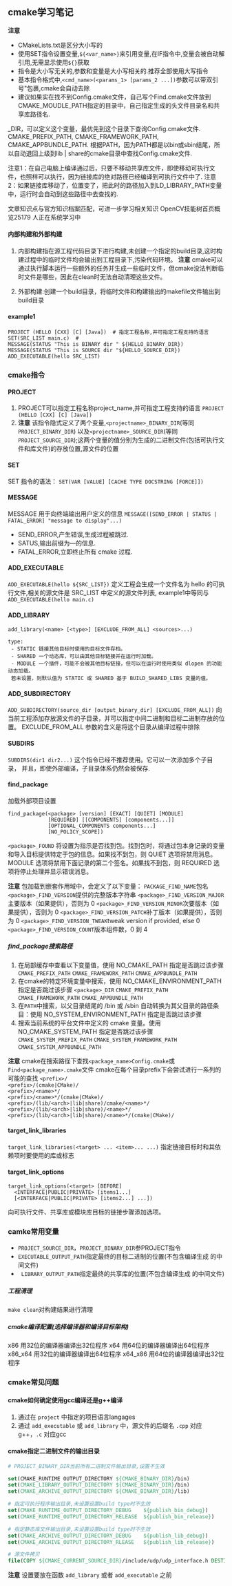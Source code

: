 ## cmake学习笔记

**注意**
- CMakeLists.txt是区分大小写的
- 使用SET指令设置变量,`${<var_name>}`来引用变量,在IF指令中,变量会被自动解引用,无需显示使用`${}`获取
- 指令是大小写无关的,参数和变量是大小写相关的.推荐全部使用大写指令
- 基本指令格式中,`<cmd_name>(<params_1> [params_2 ...])`参数可以带双引号"包裹,cmake会自动去除
- 建议如果实在找不到<name>Config.cmake文件，自己写个Find<name>.cmake文件放到CMAKE_MOUDLE_PATH指定的目录中，自己指定生成的头文件目录名和共享库路径名.

<name>_DIR，可以定义这个变量，最优先到这个目录下查询<name>Config.cmake文件.
CMAKE_PREFIX_PATH, CMAKE_FRAMEWORK_PATH, CMAKE_APPBUNDLE_PATH.
根据PATH，因为PATH都是以bin或sbin结尾，所以自动退回上级到lib | share的cmake目录中查找<name>Config.cmake文件.

注意1：在自己电脑上编译通过后，只要不移动共享库文件，即使移动可执行文件，也照样可以执行，因为链接库的绝对路径已经编译到可执行文件中了.
注意2：如果链接库移动了，位置变了，把此时的路径加入到LD_LIBRARY_PATH变量中，运行时会自动到这些路径中去查找的.

文章知识点与官方知识档案匹配，可进一步学习相关知识
OpenCV技能树首页概览25179 人正在系统学习中


#### 内部构建和外部构建

1. 内部构建指在源工程代码目录下进行构建,未创建一个指定的build目录,这时构建过程中的临时文件均会输出到工程目录下,污染代码环境。
**注意** cmake可以通过执行脚本运行一些额外的任务并生成一些临时文件，但cmake没法判断临时文件是哪些，因此在clean时无法自动清理这些文件。

2. 外部构建:创建一个build目录，将临时文件和构建输出的makefile文件输出到build目录

#### example1
```
PROJECT (HELLO [CXX] [C] [Java])  # 指定工程名称,并可指定工程支持的语言
SET(SRC_LIST main.c)  # 
MESSAGE(STATUS "This is BINARY dir " ${HELLO_BINARY_DIR})
MESSAGE(STATUS "This is SOURCE dir "${HELLO_SOURCE_DIR})
ADD_EXECUTABLE(hello SRC_LIST)
```
### cmake指令

#### PROJECT
1. PROJECT可以指定工程名称project_name,并可指定工程支持的语言
`PROJECT (HELLO [CXX] [C] [Java])`
2. **注意** 该指令隐式定义了两个变量,`<projectname>_BINARY_DIR`(等同`PROJECT_BINARY_DIR`) 以及`<projectname>_SOURCE_DIR`(等同`PROJECT_SOURCE_DIR`);这两个变量的值分别为生成的二进制文件(包括可执行文件和库文件)的存放位置,源文件的位置

#### SET
SET 指令的语法：
`SET(VAR [VALUE] [CACHE TYPE DOCSTRING [FORCE]])`

#### MESSAGE
MESSAGE 用于向终端输出用户定义的信息
`MESSAGE([SEND_ERROR | STATUS | FATAL_ERROR] "message to display"...)`

- SEND_ERROR,产生错误,生成过程被跳过.
- SATUS,输出前缀为—的信息.
- FATAL_ERROR,立即终止所有 cmake 过程.

#### ADD_EXECUTABLE
`ADD_EXECUTABLE(hello ${SRC_LIST})`
定义工程会生成一个文件名为 hello 的可执行文件,相关的源文件是 SRC_LIST 中定义的源文件列表, example1中等同与 `ADD_EXECUTABLE(hello main.c)`

#### ADD_LIBRARY
`add_library(<name> [<type>] [EXCLUDE_FROM_ALL] <sources>...)`
```
type:
 - STATIC 链接其他目标时使用的目标文件存档。
 - SHARED 一个动态库，可以由其他目标链接并在运行时加载。
 - MODULE 一个插件，可能不会被其他目标链接，但可以在运行时使用类似 dlopen 的功能动态加载。
 若未设置，则默认值为 STATIC 或 SHARED 基于 BUILD_SHARED_LIBS 变量的值。
```
#### ADD_SUBDIRECTORY
`ADD_SUBDIRECTORY(source_dir [output_binary_dir] [EXCLUDE_FROM_ALL])`
向当前工程添加存放源文件的子目录，并可以指定中间二进制和目标二进制存放的位置。
EXCLUDE_FROM_ALL 参数的含义是将这个目录从编译过程中排除

#### SUBDIRS
`SUBDIRS(dir1 dir2...)`
这个指令已经不推荐使用。它可以一次添加多个子目录，
并且，即使外部编译，子目录体系仍然会被保存.

#### find_package

加载外部项目设置
```
find_package(<package> [version] [EXACT] [QUIET] [MODULE]
             [REQUIRED] [[COMPONENTS] [components...]]
             [OPTIONAL_COMPONENTS components...]
             [NO_POLICY_SCOPE])
```         
 `<package>_FOUND` 将设置为指示是否找到包。找到包时，将通过包本身记录的变量和导入目标提供特定于包的信息。如果找不到包，则 QUIET 选项将禁用消息。MODULE 选项将禁用下面记录的第二个签名。如果找不到包，则 REQUIRED 选项将停止处理并显示错误消息。

**注意** 包加载到嵌套作用域中，会定义了以下变量：
`PACKAGE_FIND_NAME`包名
`<package>_FIND_VERSION`提供的完整版本字符串
`<package>_FIND_VERSION_MAJOR`主要版本（如果提供），否则为 0
`<package>_FIND_VERSION_MINOR`次要版本（如果提供），否则为 0
`<package>_FIND_VERSION_PATCH`补丁版本（如果提供），否则为 0
`<package>_FIND_VERSION_TWEAK`tweak version if provided, else 0
`<package>_FIND_VERSION_COUNT`版本组件数，0 到 4

##### find_package搜索路径

1. 在局部缓存中查看以下变量值，使用 NO_CMAKE_PATH 指定是否跳过该步骤
`CMAKE_PREFIX_PATH`
`CMAKE_FRAMEWORK_PATH`
`CMAKE_APPBUNDLE_PATH`
2. 在cmake的特定环境变量中搜索，使用 NO_CMAKE_ENVIRONMENT_PATH 指定是否跳过该步骤
`<package>_DIR`
`CMAKE_PREFIX_PATH`
`CMAKE_FRAMEWORK_PATH`
`CMAKE_APPBUNDLE_PATH`
3. 在`PATH`中搜索，以父目录结尾的 /bin 或 /sbin 自动转换为其父目录的路径条目：使用 NO_SYSTEM_ENVIRONMENT_PATH 指定是否跳过该步骤
4. 搜索当前系统的平台文件中定义的 cmake 变量。使用 NO_CMAKE_SYSTEM_PATH 指定是否跳过该步骤
`CMAKE_SYSTEM_PREFIX_PATH`
`CMAKE_SYSTEM_FRAMEWORK_PATH`
`CMAKE_SYSTEM_APPBUNDLE_PATH`

**注意** cmake在搜索路径下查找`<package_name>Config.cmake`或`Find<package_name>.cmake`文件
cmake在每个目录prefix下会尝试进行一系列的可能的查找
`<prefix>/                                               `
`<prefix>/(cmake|CMake)/                                 `
`<prefix>/<name>*/                                       `
`<prefix>/<name>*/(cmake|CMake)/                         `
`<prefix>/(lib/<arch>|lib|share)/cmake/<name>*/          `
`<prefix>/(lib/<arch>|lib|share)/<name>*/                `
`<prefix>/(lib/<arch>|lib|share)/<name>*/(cmake|CMake)/`

#### target_link_libraries
`target_link_libraries(<target> ... <item>... ...)`
指定链接目标时和其依赖项时要使用的库或标志

#### target_link_options
```
target_link_options(<target> [BEFORE]
  <INTERFACE|PUBLIC|PRIVATE> [items1...]
  [<INTERFACE|PUBLIC|PRIVATE> [items2...] ...])
```
向可执行文件、共享库或模块库目标的链接步骤添加选项。


### camke常用变量

- `PROJECT_SOURCE_DIR`，`PROJECT_BINARY_DIR`参PROJECT指令
- `EXECUTABLE_OUTPUT_PATH`指定最终的目标二进制的位置(不包含编译生成
的中间文件)
- ` LIBRARY_OUTPUT_PATH`指定最终的共享库的位置(不包含编译生成
的中间文件)


##### 工程清理
`make clean`对构建结果进行清理

##### cmake编译配置(选择编译器和编译目标架构)

x86 用32位的编译器编译出32位程序
x64 用64位的编译器编译出64位程序
x86_x64 用32位的编译器编译出64位程序
x64_x86 用64位的编译器编译出32位程序


### cmake常见问题

#### cmake如何确定使用gcc编译还是g++编译
1. 通过在 `project` 中指定的项目语言langages
2. 通过 `add_executable` 或 `add_library` 中，源文件的后缀名 `.cpp` 对应g++，`.c` 对应gcc

#### cmake指定二进制文件的输出目录

```cmake
# PROJECT_BINARY_DIR当前所有二进制文件输出目录,设置不生效

set(CMAKE_RUNTIME OUTPUT_DIRECTORY ${CMAKE_BINARY_DIR}/bin)
set(CMAKE_LIBRARY_OUTPUT_DIRECTORY ${CMAKE_BINARY_DIR}/bin)
set(CMAKE_ARCHIVE_OUTPUT_DIRECTORY ${CMAKE_BINARY_DIR}/lib)

# 指定可执行程序输出目录,未设置设置build type时不生效
set(CMAKE_RUNTIME_OUTPUT_DIRECTORY_DEBUG 	${publish_bin_debug})
set(CMAKE_RUNTIME_OUTPUT_DIRECTORY_RELEASE 	${publish_bin_release})

# 指定静态库文件输出目录,未设置设置build type时不生效
set(CMAKE_ARCHIVE_OUTPUT_DIRECTORY_DEBUG 	${publish_lib_debug})
set(CMAKE_ARCHIVE_OUTPUT_DIRECTORY_RLEASE 	${publish_lib_release})

# 源文件拷贝
file(COPY ${CMAKE_CURRENT_SOURCE_DIR}/include/udp/udp_interface.h DESTINATION ${CMAKE_CURRENT_SOURCE_DIR}/publish/x64/include)
```

**注意** 设置要放在函数 `add_library` 或者 `add_executable` 之前